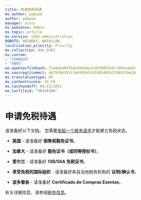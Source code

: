 ```yaml
---
title: 申请免税待遇
ms.author: pebaum
author: pebaum
manager: scotv
ms.audience: Admin
ms.topic: article
ms.service: o365-administration
ROBOTS: NOINDEX, NOFOLLOW
localization_priority: Priority
ms.collection: Adm_O365
ms.custom:
- "1500034"
- "4895"
ms.openlocfilehash: 71a9a5a89f6434949da12dd70055e9cc902e4eb1
ms.sourcegitcommit: ab75f66355116e995b3cb5505465b31989339e28
ms.translationtype: HT
ms.contentlocale: zh-CN
ms.lasthandoff: 08/13/2021
ms.locfileid: "58324194"
---
```

# <a name="apply-for-tax-exempt-status"></a>申请免税待遇

请准备好以下文档。 您需要[发起一个服务请求](https://go.microsoft.com/fwlink/p/?linkid=518322)才能建立免税状态。

- **美国** - 请准备好 **销售税豁免证书**。

- **加拿大** - 请准备好 **豁免证书（或同等授权书）**。

- **爱尔兰** - 请准备好 **13B/56A 免税证书**。

- **享受免税的国际组织** - 请准备好来自当地税务机构的 **证明/确认书**。

- **波多黎各** - 请准备好 **Certificado de Compras Exentas**。

有关详细信息，请参阅[税务信息](https://docs.microsoft.com/microsoft-365/commerce/billing-and-payments/tax-information)。
